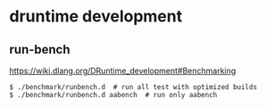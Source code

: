 # druntime development

## run-bench

https://wiki.dlang.org/DRuntime_development#Benchmarking

```console
$ ./benchmark/runbench.d  # run all test with optimized builds
$ ./benchmark/runbench.d aabench  # run only aabench
```
